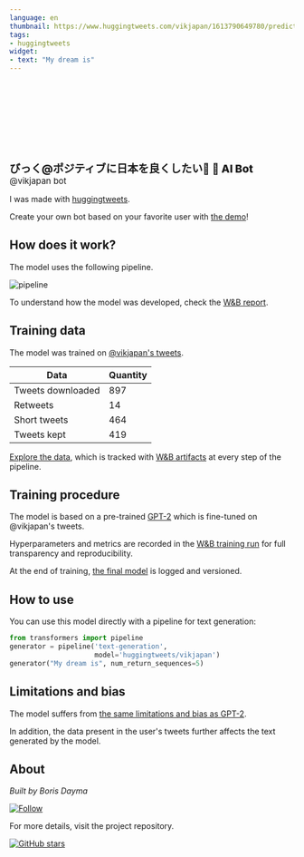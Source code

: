 ```yaml
---
language: en
thumbnail: https://www.huggingtweets.com/vikjapan/1613790649780/predictions.png
tags:
- huggingtweets
widget:
- text: "My dream is"
---
```


<div>
<div style="width: 132px; height:132px; border-radius: 50%; background-size: cover; background-image: url('https://pbs.twimg.com/profile_images/1348312846954758144/X9G_wGk4_400x400.jpg')">
</div>
<div style="margin-top: 8px; font-size: 19px; font-weight: 800">びっく@ポジティブに日本を良くしたい🦄 🤖 AI Bot </div>
<div style="font-size: 15px">@vikjapan bot</div>
</div>

I was made with [huggingtweets](https://github.com/borisdayma/huggingtweets).

Create your own bot based on your favorite user with [the demo](https://colab.research.google.com/github/borisdayma/huggingtweets/blob/master/huggingtweets-demo.ipynb)!

## How does it work?

The model uses the following pipeline.

![pipeline](https://github.com/borisdayma/huggingtweets/blob/master/img/pipeline.png?raw=true)

To understand how the model was developed, check the [W&B report](https://app.wandb.ai/wandb/huggingtweets/reports/HuggingTweets-Train-a-model-to-generate-tweets--VmlldzoxMTY5MjI).

## Training data

The model was trained on [@vikjapan's tweets](https://twitter.com/vikjapan).

| Data | Quantity |
| --- | --- |
| Tweets downloaded | 897 |
| Retweets | 14 |
| Short tweets | 464 |
| Tweets kept | 419 |

[Explore the data](https://wandb.ai/wandb/huggingtweets/runs/u2nd957y/artifacts), which is tracked with [W&B artifacts](https://docs.wandb.com/artifacts) at every step of the pipeline.

## Training procedure

The model is based on a pre-trained [GPT-2](https://huggingface.co/gpt2) which is fine-tuned on @vikjapan's tweets.

Hyperparameters and metrics are recorded in the [W&B training run](https://wandb.ai/wandb/huggingtweets/runs/15ytgwxd) for full transparency and reproducibility.

At the end of training, [the final model](https://wandb.ai/wandb/huggingtweets/runs/15ytgwxd/artifacts) is logged and versioned.

## How to use

You can use this model directly with a pipeline for text generation:

```python
from transformers import pipeline
generator = pipeline('text-generation',
                     model='huggingtweets/vikjapan')
generator("My dream is", num_return_sequences=5)
```

## Limitations and bias

The model suffers from [the same limitations and bias as GPT-2](https://huggingface.co/gpt2#limitations-and-bias).

In addition, the data present in the user's tweets further affects the text generated by the model.

## About

*Built by Boris Dayma*

[![Follow](https://img.shields.io/twitter/follow/borisdayma?style=social)](https://twitter.com/intent/follow?screen_name=borisdayma)

For more details, visit the project repository.

[![GitHub stars](https://img.shields.io/github/stars/borisdayma/huggingtweets?style=social)](https://github.com/borisdayma/huggingtweets)
